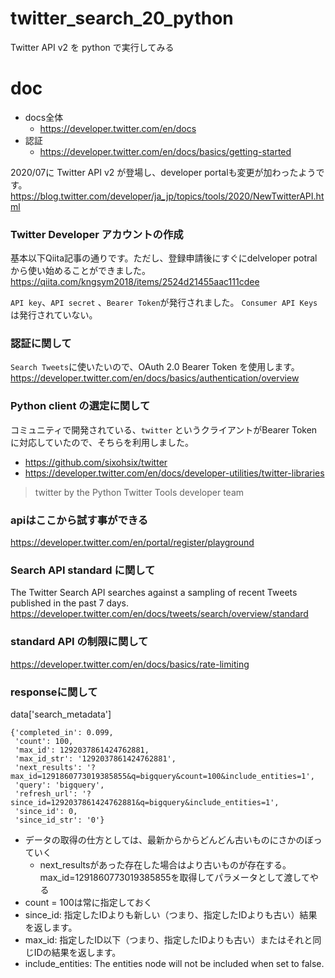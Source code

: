 # twitter_search_20_python
Twitter API v2 を python で実行してみる

# doc
- docs全体
   - https://developer.twitter.com/en/docs
- 認証
   - https://developer.twitter.com/en/docs/basics/getting-started

2020/07に Twitter API v2 が登場し、developer portalも変更が加わったようです。  
https://blog.twitter.com/developer/ja_jp/topics/tools/2020/NewTwitterAPI.html

### Twitter Developer アカウントの作成
基本以下Qiita記事の通りです。ただし、登録申請後にすぐにdelveloper potralから使い始めることができました。
https://qiita.com/kngsym2018/items/2524d21455aac111cdee

`API key`、`API secret` 、`Bearer Token`が発行されました。
`Consumer API Keys` は発行されていない。

### 認証に関して
`Search Tweets`に使いたいので、OAuth 2.0 Bearer Token を使用します。  
https://developer.twitter.com/en/docs/basics/authentication/overview

### Python client の選定に関して
コミュニティで開発されている、`twitter` というクライアントがBearer Tokenに対応していたので、そちらを利用しました。

- https://github.com/sixohsix/twitter
- https://developer.twitter.com/en/docs/developer-utilities/twitter-libraries
> twitter by the Python Twitter Tools developer team


### apiはここから試す事ができる
https://developer.twitter.com/en/portal/register/playground

### Search API standard に関して
The Twitter Search API searches against a sampling of recent Tweets published in the past 7 days.
https://developer.twitter.com/en/docs/tweets/search/overview/standard

### standard API の制限に関して
https://developer.twitter.com/en/docs/basics/rate-limiting


### responseに関して

data['search_metadata']

```
{'completed_in': 0.099,
 'count': 100,
 'max_id': 1292037861424762881,
 'max_id_str': '1292037861424762881',
 'next_results': '?max_id=1291860773019385855&q=bigquery&count=100&include_entities=1',
 'query': 'bigquery',
 'refresh_url': '?since_id=1292037861424762881&q=bigquery&include_entities=1',
 'since_id': 0,
 'since_id_str': '0'} 
```

- データの取得の仕方としては、最新からからどんどん古いものにさかのぼっていく
   - next_resultsがあった存在した場合はより古いものが存在する。max_id=1291860773019385855を取得してパラメータとして渡してやる
- count = 100は常に指定しておく
- since_id: 指定したIDよりも新しい（つまり、指定したIDよりも古い）結果を返します。
- max_id: 指定したID以下（つまり、指定したIDよりも古い）またはそれと同じIDの結果を返します。
- include_entities: The entities node will not be included when set to false.





